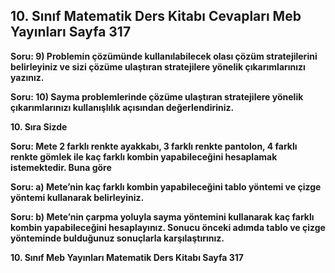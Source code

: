 ## 10. Sınıf Matematik Ders Kitabı Cevapları Meb Yayınları Sayfa 317

**Soru: 9) Problemin çözümünde kullanılabilecek olası çözüm stratejilerini belirleyiniz ve sizi çözüme ulaştıran stratejilere yönelik çıkarımlarınızı yazınız.**

**Soru: 10) Sayma problemlerinde çözüme ulaştıran stratejilere yönelik çıkarımlarınızı kullanışlılık açısından değerlendiriniz.**

**10. Sıra Sizde**

**Soru: Mete 2 farklı renkte ayakkabı, 3 farklı renkte pantolon, 4 farklı renkte gömlek ile kaç farklı kombin yapabileceğini hesaplamak istemektedir. Buna göre**

**Soru: a) Mete’nin kaç farklı kombin yapabileceğini tablo yöntemi ve çizge yöntemi kullanarak belirleyiniz.**

**Soru: b) Mete’nin çarpma yoluyla sayma yöntemini kullanarak kaç farklı kombin yapabileceğini hesaplayınız. Sonucu önceki adımda tablo ve çizge yönteminde bulduğunuz sonuçlarla karşılaştırınız.**

**10. Sınıf Meb Yayınları Matematik Ders Kitabı Sayfa 317**